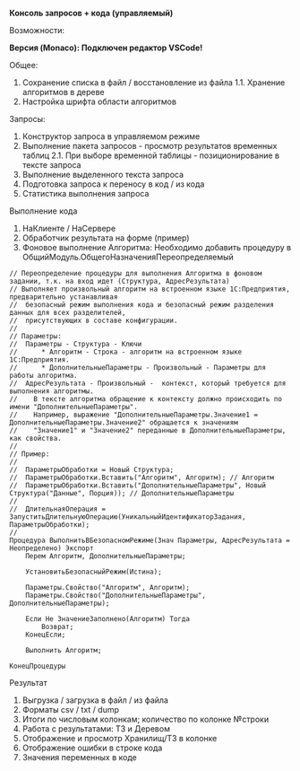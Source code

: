 **Консоль запросов + кода (управляемый)**


Возможности:



**Версия (Monaco): Подключен редактор VSCode!**


Общее:

1. Сохранение списка в файл / восстановление из файла
   1.1. Хранение алгоритмов в дереве
2. Настройка шрифта области алгоритмов

Запросы:

1. Конструктор запроса в управляемом режиме
2. Выполнение пакета запросов - просмотр результатов временных таблиц
   2.1. При выборе временной таблицы - позиционирование в тексте запроса
3. Выполнение выделенного текста запроса
4. Подготовка запроса к переносу в код / из кода
5. Статистика выполнения запроса

Выполнение кода

1. НаКлиенте / НаСервере
2. Обработчик результата на форме (пример)
3. Фоновое выполнение Алгоритма: Необходимо добавить процедуру в 	ОбщийМодуль.ОбщегоНазначенияПереопределяемый

```
// Переопределение процедуры для выполнения Алгоритма в фоновом задании, т.к. на вход идет (Структура, АдресРезультата)
// Выполняет произвольный алгоритм на встроенном языке 1С:Предприятия, предварительно устанавливая
//  безопасный режим выполнения кода и безопасный режим разделения данных для всех разделителей,
//  присутствующих в составе конфигурации.
//
// Параметры:
//  Параметры - Структура - Ключи
//      * Алгоритм - Строка - алгоритм на встроенном языке 1С:Предприятия.
//      * ДополнительныеПараметры - Произвольный - Параметры для работы алгоритма.
//  АдресРезультата - Произвольный -  контекст, который требуется для выполнения алгоритмы.
//    В тексте алгоритма обращение к контексту должно происходить по имени "ДополнительныеПараметры".
//    Например, выражение "ДополнительныеПараметры.Значение1 = ДополнительныеПараметры.Значение2" обращается к значениям
//    "Значение1" и "Значение2" переданные в ДополнительныеПараметры, как свойства.
//
// Пример:
//
//  ПараметрыОбработки = Новый Структура;
//  ПараметрыОбработки.Вставить("Алгоритм", Алгоритм); // Алгоритм
//  ПараметрыОбработки.Вставить("ДополнительныеПараметры", Новый Структура("Данные", Порция)); // ДополнительныеПараметры
//
//  ДлительнаяОперация = ЗапуститьДлительнуюОперацию(УникальныйИдентификаторЗадания, ПараметрыОбработки);
//
Процедура ВыполнитьВБезопасномРежиме(Знач Параметры, АдресРезультата = Неопределено) Экспорт
    Перем Алгоритм, ДополнительныеПараметры;

	УстановитьБезопасныйРежим(Истина);

    Параметры.Свойство("Алгоритм", Алгоритм);
    Параметры.Свойство("ДополнительныеПараметры", ДополнительныеПараметры);

    Если Не ЗначениеЗаполнено(Алгоритм) Тогда
        Возврат;
    КонецЕсли;

	Выполнить Алгоритм;

КонецПроцедуры
```


Результат

1. Выгрузка / загрузка в файл / из файла
2. Форматы csv / txt / dump
3. Итоги по числовым колонкам; количество по колонке №строки
4. Работа с результатами: ТЗ и Деревом
5. Отображение и просмотр Хранилищ/ТЗ в колонке
6. Отображение ошибки в строке кода
7. Значения переменных в коде


